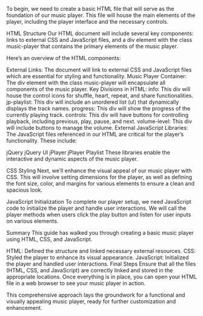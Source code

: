 To begin, we need to create a basic HTML file that will serve as the foundation of our music player. This file will house the main elements of the player, including the player interface and the necessary controls.

HTML Structure
Our HTML document will include several key components: links to external CSS and JavaScript files, and a div element with the class music-player that contains the primary elements of the music player.

Here’s an overview of the HTML components:

External Links: The document will link to external CSS and JavaScript files which are essential for styling and functionality.
Music Player Container: The div element with the class music-player will encapsulate all components of the music player.
Key Divisions in HTML:
info: This div will house the control icons for shuffle, heart, repeat, and share functionalities.
jp-playlist: This div will include an unordered list (ul) that dynamically displays the track names.
progress: This div will show the progress of the currently playing track.
controls: This div will have buttons for controlling playback, including previous, play, pause, and next.
volume-level: This div will include buttons to manage the volume.
External JavaScript Libraries:
The JavaScript files referenced in our HTML are critical for the player’s functionality. These include:

jQuery
jQuery UI
jPlayer
jPlayer Playlist
These libraries enable the interactive and dynamic aspects of the music player.

CSS Styling
Next, we’ll enhance the visual appeal of our music player with CSS. This will involve setting dimensions for the player, as well as defining the font size, color, and margins for various elements to ensure a clean and spacious look.

JavaScript Initialization
To complete our player setup, we need JavaScript code to initialize the player and handle user interactions. We will call the player methods when users click the play button and listen for user inputs on various elements.

Summary
This guide has walked you through creating a basic music player using HTML, CSS, and JavaScript.

HTML: Defined the structure and linked necessary external resources.
CSS: Styled the player to enhance its visual appearance.
JavaScript: Initialized the player and handled user interactions.
Final Steps
Ensure that all the files (HTML, CSS, and JavaScript) are correctly linked and stored in the appropriate locations. Once everything is in place, you can open your HTML file in a web browser to see your music player in action.

This comprehensive approach lays the groundwork for a functional and visually appealing music player, ready for further customization and enhancement.
